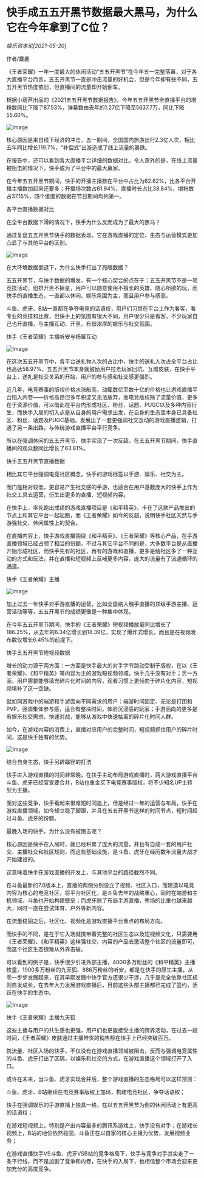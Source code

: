 # 快手成五五开黑节数据最大黑马，为什么它在今年拿到了C位？

*娱乐资本论|2021-05-20|*

作者/麋鹿

《王者荣耀》一年一度最大的休闲活动“五五开黑节”在今年五一完整落幕，对于各大直播平台而言，五五开黑节一直是冲击流量的好机会，但是今年却有些不同，五五开黑节热度依旧，但直播间的流量却开始倒车。

根据小葫芦出品的《2021五五开黑节数据报告》，今年五五开黑节全直播平台的增粉数同比下降了87.53%，弹幕数由去年的1.27亿下降至5637.7万，同比下降55.60%。

![Image](https://mmbiz.qpic.cn/mmbiz_jpg/jNZszpkibXx8htVbc9vUvq4pBPF219mmWUibgnRRiaP6xwFVCNyzhBpAN6u8TCxtrTbzwEiapkGcbpCs5wlUfTIUiaQ/640?wx_fmt=jpeg&tp=webp&wxfrom=5&wx_lazy=1&wx_co=1)

核心原因是来自线下经济的冲击，五一期间，全国国内旅游出行2.3亿人次，相比去年同比增长119.7%，“补偿式”出游造成了线上流量的暴跌。

在报告中，还可以看到各大直播平台详细的数据对比，令人意外的是，在线上流量被阻击的情况下，快手成为了平台中的最大赢家。

在今年五五开黑节期间，快手的开播主播数在平台中占比为62.62%，比各平台开播主播数加起来还要多；开播场次数占61.94%，直播时长占比38.84%，增粉数占37.15%，四个维度的数据在节日期间均列第一。

各平台直播数据对比

在全平台数据下滑的情况下，快手为什么反而成为了最大的黑马？

通过复盘五五开黑节快手的数据表现，它在游戏直播的定位、生态与运营模式更加凸显了与其他平台的区别。

![Image](https://mmbiz.qpic.cn/mmbiz_png/jNZszpkibXx9yFHyPrIK0lXIIGT5Cn9ZiagBvDoRK6tls8ZulbyCribBgs6wPW5jQcTBfsicaR6ianaPlhy4icHiboMzA/640?wx_fmt=png&tp=webp&wxfrom=5&wx_lazy=1&wx_co=1)

在大环境数据倒退下，为什么快手打出了亮眼数据？

五五开黑节，与快手数据的爆发，有一个核心契合的点在于：五五开黑节不是一项竞技活动，组排开黑不掉星，用户可以随意使用不擅长的英雄、随心所欲的玩，而快手的直播生态，一直都以休闲、娱乐氛围为主，而且用户参与感高。

斗鱼、虎牙、B站一直都在争夺电竞的话语权，用户们习惯在平台上作为看客，看专业的竞技和比赛，但快手上的氛围有很大不同，用户很少只是看客，不少玩家自己也开直播，与主播互动、开黑，有很浓厚的娱乐与社交氛围。

快手《王者荣耀》主播听安与杨幂互动

![Image](https://mmbiz.qpic.cn/mmbiz_jpg/jNZszpkibXx8htVbc9vUvq4pBPF219mmWqbfZnYA9eiaxRicoJO9yiacEkiaHjb3RqPAQCXc0FUibqkgYQmzJIJzkQ9g/640?wx_fmt=jpeg&tp=webp&wxfrom=5&wx_lazy=1&wx_co=1)

在这次五五开黑节中，各平台送礼物人次的占比中，快手的送礼人次占全平台占比也高达58.97%，五五开黑节本身就鼓励用户拉老玩家回坑、互赠皮肤，在快手平台上，送礼是社交关系的开始，用户的参与感和社交感更强烈。

近几年，电竞赛事的版权价格水涨船高，动辄数亿至数十亿的价格也让游戏直播平台陷入内卷——价格高昂但多年积淀又无法放弃，而电竞版权除了流量价值，更多在于资源价值，可以借此在平台内形成社区、粉丝、话题、PUGC以及多种内容衍生，而快手入局的切入点是从自身的用户需求出发，在自身的生态里本身已具备社区、粉丝、话题及PUGC基础，发展出了一套更强调社交互动的游戏直播逻辑，打通了另一条出路，与传统游戏直播平台平行竞争。

所以在强调休闲的五五开黑节，快手实现了一次反超，在五五开黑节期间，快手直播间的观众数同比增长了63.81%。

快手五五开黑节直播数据

相比其它平台强调电竞社区概念，快手的游戏标签以手游、娱乐、社交为主。

而门槛相对较低，更容易产生社交感的手游，也适合在用户基数庞大的快手上作为社交工具去运营，衍生出更多的直播、短视频内容。

在快手上，率先跑出成绩的游戏直播项目是《和平精英》，卡在了这款产品推出的节点上和其它平台一起起跑，而《王者荣耀》如今的反超，说明快手社区天然与手游强社交、休闲属性上的契合。

在直播内容上，快手游戏直播围绕《和平精英》、《王者荣耀》等核心产品，在手游直播领域已经占领了相当的份额，不过与其它平台不同的是，大多数平台是从直播开始形成社区，而快手先有的社区，再有的游戏和直播，更多是给社区多了一种互动的方式和玩法，并在直播和短视频上反哺更多内容，庞大的流量有了流通循环的通道。

快手《王者荣耀》主播

![Image](https://mmbiz.qpic.cn/mmbiz_jpg/jNZszpkibXx8htVbc9vUvq4pBPF219mmWnSCT7qDjMX0xcJ5fHqExPs2WdlRkF66O4t6BUxaiaU5VI3Zz6NklcXA/640?wx_fmt=jpeg&tp=webp&wxfrom=5&wx_lazy=1&wx_co=1)

加上过去一年快手对手游直播的运营，比如全盘纳入触手直播的顶级手游主播、运营活动等等，五五开黑节的成绩更像是一种集中体现。

在今年五五开黑节期间，快手的《王者荣耀》短视频播放量同比增长了186.25%，从去年的6.34亿增长到18.39亿，实现了爆炸式增长，而且是在视频发布数仅增长6.45%的前提下。

快手五五开黑节短视频数据

增长的动力源于两方面：一方面是快手最大的对手字节跳动受制于版权，在以《王者荣耀》、《和平精英》等内容为主的游戏短视频领域，快手几乎没有对手；另一方面，用户需要能够填充碎片化时间的内容，观看习惯上更倾向于碎片化内容，短视频填补了这一空缺。

就如同游戏中的端游和手游面向不同需求的用户：端游时间固定、无论是打团和PVP，强调集体参与感，适合有整块时间，体验沉浸感的玩家；手游面向的更多是有娱乐社交需求、快速对战，能够从游戏中快速抽离的碎片化时间人群。

如今，在游戏内容的消费上，直播对应用户的完整时间，短视频抓住用户的碎片时间，这是快手独有的优势。

![Image](https://mmbiz.qpic.cn/mmbiz_png/jNZszpkibXx9ucbwjvZtaAIeTmv3l3bJE8VEO8tCJrqiaLp18QkWibCTgUGT12W3Er3AfwdO6KNLborvtiaqDsX4LA/640?wx_fmt=png&tp=webp&wxfrom=5&wx_lazy=1&wx_co=1)

结合自身生态，快手另辟蹊径的打法

快手进入游戏直播的时间非常晚，在快手主动布局游戏直播时，两大游戏直播平台斗鱼、虎牙已经官宣要合并，B站也重金买下电竞赛事版权，将不少知名UP主转型为主播。

面对这些竞争，快手看起来很难短时间追上，但是经过一年的运营与布局，快手在游戏直播领域，如今却立稳了脚跟，并且在五五开黑节这样的时间节点，短时间超过斗鱼、虎牙的份额。

最晚入场的快手，为什么没有被阻击呢？

核心原因是快手在入局时，就已经积累了庞大的流量，并且有自成一套的用户社交、主播社交和社区规则，而这些基础设施，是斗鱼、虎牙在经历数年流量大战才开始建设的。

这意味着快手在游戏直播的开发上，与其他平台的路径截然不同。

在斗鱼最新的7.0版本上，直播的两侧分别设立了视频、社区入口，而建造以电竞内容为核心的电竞社区，将平台社区化，是斗鱼去年的战略重心，同时在端游和主机领域，斗鱼也开始构建壁垒；而虎牙除了布局手游直播，秀场的比重也越来越大，同时一直在尝试体育、户外等新内容。

在流量稳固之后，社区化、视频化是游戏直播平台重点的布局方向。

而快手的不同，是在于它入场就携带着完整的社区生态以及短视频文化，只需要用《王者荣耀》、《和平精英》这样强社交、内容的产品去激活整个社区的流量即可，而这个社区生态很难从外界击破。

可以看到的例子是，快手很少引进外部主播，4000多万粉丝的《和平精英》主播牧童，1900多万粉丝的九天狐、886万粉丝的听安，都是在快手的原生主播，从零一步步发展起来，在其早期发展中快手官方还很少干涉，几乎是完全依靠社区规则自发成长，在去年大力发展游戏直播后，目前这些头部主播都已完成了签约，活跃在快手的生态中。

![Image](https://mmbiz.qpic.cn/mmbiz_jpg/jNZszpkibXx8htVbc9vUvq4pBPF219mmWvO4qTX4T6YVqh3t3ibXbichLibyLickaEJLLj4OicsnjWw4n76KVE3xYJmA/640?wx_fmt=jpeg&tp=webp&wxfrom=5&wx_lazy=1&wx_co=1)

快手《王者荣耀》主播九天狐

这些主播与用户的共生感也更强，用户们也更能接受主播的跨界活动，在过去一段时间，《王者荣耀》皮肤通过主播带货的销售额在快手上已经突破百万。

携流量、社区入场的快手，不仅没有在游戏直播领域被阻击，反而与强调电竞属性的斗鱼、虎牙打出了区隔，以娱乐和社交的方式，在游戏直播这个领域打开了入口。

或许在未来，当斗鱼、虎牙实现合并后，整个游戏直播的生态格局可以这样预测：

斗鱼、虎牙、B站继续在电竞赛事版权上加码，构建电竞社区，争夺话语权；

快手在强调娱乐的手游直播上独具一格，在以五五开黑节为例的休闲活动上有更高的话语权；

在游戏短视频上，特别是产出内容最多的腾讯系游戏上，快手没有对手；在游戏长视频上，B站的地位依然稳固，斗鱼正在以自家的核心主播为优势，发展视频业务；

在游戏直播快手VS斗鱼、虎牙VSB站的竞争格局下，快手与竞争对手其实走了一条平行线，而不是加剧了竞争和内卷，在快手的入局下，也相信整个市场会迎来更加充分的高度竞争。

